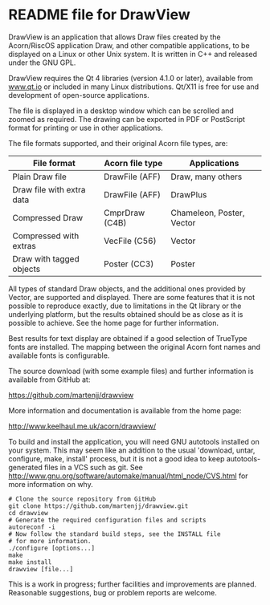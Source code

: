 README file for DrawView
========================

DrawView is an application that allows Draw files created by the
Acorn/RiscOS application Draw, and other compatible applications, to
be displayed on a Linux or other Unix system.  It is written in C++
and released under the GNU GPL.

DrawView requires the Qt 4 libraries (version 4.1.0 or later),
available from www.qt.io or included in many Linux distributions.
Qt/X11 is free for use and development of open-source applications.

The file is displayed in a desktop window which can be scrolled and
zoomed as required.  The drawing can be exported in PDF or PostScript
format for printing or use in other applications.


The file formats supported, and their original Acorn file types, are:

| File format               | Acorn file type | Applications              |
| ------------------------- | --------------- | ------------------------- |
| Plain Draw file           | DrawFile (AFF)  | Draw, many others         |
| Draw file with extra data | DrawFile (AFF)  | DrawPlus                  |
| Compressed Draw           | CmprDraw (C4B)  | Chameleon, Poster, Vector |
| Compressed with extras    | VecFile  (C56)  | Vector                    |
| Draw with tagged objects  | Poster   (CC3)  | Poster                    |

All types of standard Draw objects, and the additional ones provided
by Vector, are supported and displayed.  There are some features that
it is not possible to reproduce exactly, due to limitations in the Qt
library or the underlying platform, but the results obtained should be
as close as it is possible to achieve.  See the home page for further
information.

Best results for text display are obtained if a good selection of
TrueType fonts are installed.  The mapping between the original Acorn
font names and available fonts is configurable.


The source download (with some example files) and further information
is available from GitHub at:

  https://github.com/martenjj/drawview

More information and documentation is available from the home page:

   http://www.keelhaul.me.uk/acorn/drawview/

To build and install the application, you will need GNU autotools
installed on your system.  This may seem like an addition to the usual
'download, untar, configure, make, install' process, but it is not a
good idea to keep autotools-generated files in a VCS such as git.  See
http://www.gnu.org/software/automake/manual/html_node/CVS.html for more
information on why.

    # Clone the source repository from GitHub
    git clone https://github.com/martenjj/drawview.git
    cd drawview
    # Generate the required configuration files and scripts
    autoreconf -i
    # Now follow the standard build steps, see the INSTALL file
    # for more information.
    ./configure [options...]
    make
    make install
    drawview [file...]


This is a work in progress; further facilities and improvements are
planned.  Reasonable suggestions, bug or problem reports are welcome.
